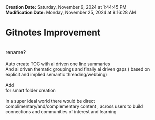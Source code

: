 <div><b>Creation Date:</b> Saturday, November 9, 2024 at 1:44:45 PM<br></div>
<div><b>Modification Date:</b> Monday, November 25, 2024 at 9:16:28 AM<br></div>
<div><h1>Gitnotes Improvement</h1></div>
<div><br></div>
<div><span style="font-size: 16px">rename?</span><br></div>
<div><br></div>
<div>Auto create TOC with ai driven one line summaries</div>
<div>And ai driven thematic groupings and finally ai driven gaps ( based on explicit and implied semantic threading/webbing)</div>
<div><br></div>
<div>Add <br> for smart folder creation</div>
<div><br></div>
<div>In a super ideal world there would be direct complimentary/and/complementary content , across users to build connections and communities of interest and learning</div>

